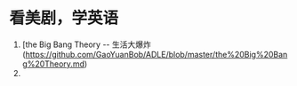 # 看美剧，学英语

1. [the Big Bang Theory -- 生活大爆炸(https://github.com/GaoYuanBob/ADLE/blob/master/the%20Big%20Bang%20Theory.md)
2. 
